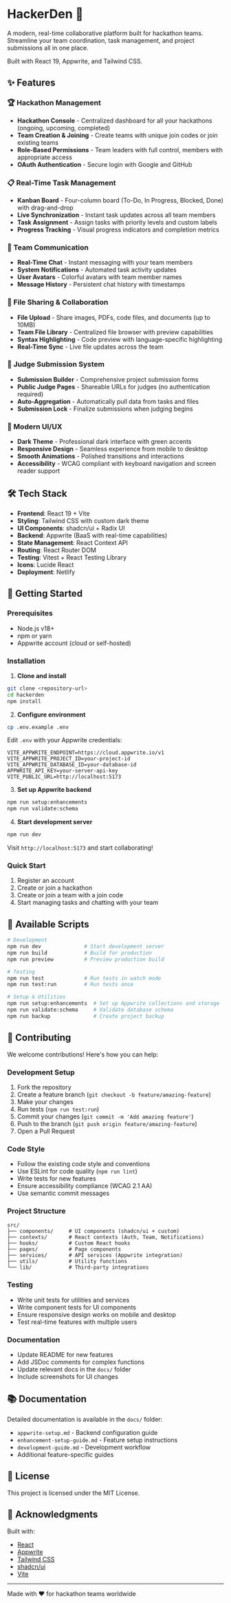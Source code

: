 # HackerDen 🚀

A modern, real-time collaborative platform built for hackathon teams. Streamline your team coordination, task management, and project submissions all in one place.

Built with React 19, Appwrite, and Tailwind CSS.

## ✨ Features

### 🏆 Hackathon Management
- **Hackathon Console** - Centralized dashboard for all your hackathons (ongoing, upcoming, completed)
- **Team Creation & Joining** - Create teams with unique join codes or join existing teams
- **Role-Based Permissions** - Team leaders with full control, members with appropriate access
- **OAuth Authentication** - Secure login with Google and GitHub

<!-- Add screenshot: Hackathon Console -->

### 📋 Real-Time Task Management
- **Kanban Board** - Four-column board (To-Do, In Progress, Blocked, Done) with drag-and-drop
- **Live Synchronization** - Instant task updates across all team members
- **Task Assignment** - Assign tasks with priority levels and custom labels
- **Progress Tracking** - Visual progress indicators and completion metrics

<!-- Add screenshot: Kanban Board -->

### 💬 Team Communication
- **Real-Time Chat** - Instant messaging with your team members
- **System Notifications** - Automated task activity updates
- **User Avatars** - Colorful avatars with team member names
- **Message History** - Persistent chat history with timestamps

<!-- Add screenshot: Team Chat -->

### 📁 File Sharing & Collaboration
- **File Upload** - Share images, PDFs, code files, and documents (up to 10MB)
- **Team File Library** - Centralized file browser with preview capabilities
- **Syntax Highlighting** - Code preview with language-specific highlighting
- **Real-Time Sync** - Live file updates across the team

<!-- Add screenshot: File Library -->

### 🏅 Judge Submission System
- **Submission Builder** - Comprehensive project submission forms
- **Public Judge Pages** - Shareable URLs for judges (no authentication required)
- **Auto-Aggregation** - Automatically pull data from tasks and files
- **Submission Lock** - Finalize submissions when judging begins

<!-- Add screenshot: Submission Builder -->

### 🎨 Modern UI/UX
- **Dark Theme** - Professional dark interface with green accents
- **Responsive Design** - Seamless experience from mobile to desktop
- **Smooth Animations** - Polished transitions and interactions
- **Accessibility** - WCAG compliant with keyboard navigation and screen reader support

<!-- Add screenshot: Dashboard Overview -->

## 🛠️ Tech Stack

- **Frontend**: React 19 + Vite
- **Styling**: Tailwind CSS with custom dark theme
- **UI Components**: shadcn/ui + Radix UI
- **Backend**: Appwrite (BaaS with real-time capabilities)
- **State Management**: React Context API
- **Routing**: React Router DOM
- **Testing**: Vitest + React Testing Library
- **Icons**: Lucide React
- **Deployment**: Netlify

## 🚀 Getting Started

### Prerequisites
- Node.js v18+
- npm or yarn
- Appwrite account (cloud or self-hosted)

### Installation

1. **Clone and install**
```bash
git clone <repository-url>
cd hackerden
npm install
```

2. **Configure environment**
```bash
cp .env.example .env
```

Edit `.env` with your Appwrite credentials:
```env
VITE_APPWRITE_ENDPOINT=https://cloud.appwrite.io/v1
VITE_APPWRITE_PROJECT_ID=your-project-id
VITE_APPWRITE_DATABASE_ID=your-database-id
APPWRITE_API_KEY=your-server-api-key
VITE_PUBLIC_URL=http://localhost:5173
```

3. **Set up Appwrite backend**
```bash
npm run setup:enhancements
npm run validate:schema
```

4. **Start development server**
```bash
npm run dev
```

Visit `http://localhost:5173` and start collaborating!

### Quick Start
1. Register an account
2. Create or join a hackathon
3. Create or join a team with a join code
4. Start managing tasks and chatting with your team

## 📜 Available Scripts

```bash
# Development
npm run dev              # Start development server
npm run build            # Build for production
npm run preview          # Preview production build

# Testing
npm run test             # Run tests in watch mode
npm run test:run         # Run tests once

# Setup & Utilities
npm run setup:enhancements  # Set up Appwrite collections and storage
npm run validate:schema     # Validate database schema
npm run backup              # Create project backup
```

## 🤝 Contributing

We welcome contributions! Here's how you can help:

### Development Setup
1. Fork the repository
2. Create a feature branch (`git checkout -b feature/amazing-feature`)
3. Make your changes
4. Run tests (`npm run test:run`)
5. Commit your changes (`git commit -m 'Add amazing feature'`)
6. Push to the branch (`git push origin feature/amazing-feature`)
7. Open a Pull Request

### Code Style
- Follow the existing code style and conventions
- Use ESLint for code quality (`npm run lint`)
- Write tests for new features
- Ensure accessibility compliance (WCAG 2.1 AA)
- Use semantic commit messages

### Project Structure
```
src/
├── components/     # UI components (shadcn/ui + custom)
├── contexts/       # React contexts (Auth, Team, Notifications)
├── hooks/          # Custom React hooks
├── pages/          # Page components
├── services/       # API services (Appwrite integration)
├── utils/          # Utility functions
└── lib/            # Third-party integrations
```

### Testing
- Write unit tests for utilities and services
- Write component tests for UI components
- Ensure responsive design works on mobile and desktop
- Test real-time features with multiple users

### Documentation
- Update README for new features
- Add JSDoc comments for complex functions
- Update relevant docs in the `docs/` folder
- Include screenshots for UI changes

## 📚 Documentation

Detailed documentation is available in the `docs/` folder:
- `appwrite-setup.md` - Backend configuration guide
- `enhancement-setup-guide.md` - Feature setup instructions
- `development-guide.md` - Development workflow
- Additional feature-specific guides

## 📝 License

This project is licensed under the MIT License.

## 🙏 Acknowledgments

Built with:
- [React](https://react.dev/)
- [Appwrite](https://appwrite.io/)
- [Tailwind CSS](https://tailwindcss.com/)
- [shadcn/ui](https://ui.shadcn.com/)
- [Vite](https://vitejs.dev/)

---

Made with ❤️ for hackathon teams worldwide
